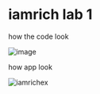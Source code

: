 # iamrich lab 1
how the code look

![image](https://github.com/user-attachments/assets/47c7dec9-4213-4119-8700-bec25c4f661b)

how app look

![iamrichex](https://github.com/user-attachments/assets/bea24fe1-87de-4b38-94bd-7becc7406555)




 
